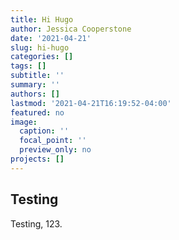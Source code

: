 ```yaml
---
title: Hi Hugo
author: Jessica Cooperstone
date: '2021-04-21'
slug: hi-hugo
categories: []
tags: []
subtitle: ''
summary: ''
authors: []
lastmod: '2021-04-21T16:19:52-04:00'
featured: no
image:
  caption: ''
  focal_point: ''
  preview_only: no
projects: []
---
```


## Testing
Testing, 123.
